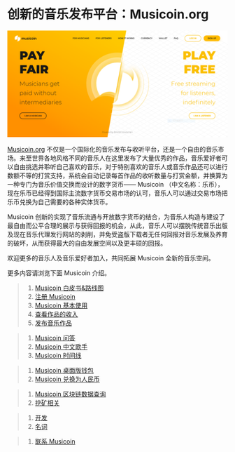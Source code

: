 # 创新的音乐发布平台：Musicoin.org

![](img/index.PNG)

[Musicoin.org](https://musicoin.org/) 不仅是一个国际化的音乐发布与收听平台，还是一个自由的音乐市场。来至世界各地风格不同的音乐人在这里发布了大量优秀的作品，音乐爱好者可以自由挑选并聆听自己喜欢的音乐，对于特别喜欢的音乐人或音乐作品还可以进行数额不等的打赏支持，系统会自动记录每首作品的收听数量与打赏金额，并换算为一种专门为音乐价值交换而设计的数字货币—— Musicoin （中文名称：乐币），现在乐币已经得到国际主流数字货币交易市场的认可，音乐人可以通过交易市场把乐币兑换为自己需要的各种实体货币。

Musicoin 创新的实现了音乐流通与开放数字货币的结合，为音乐人构造与建设了最自由而公平合理的展示与获得回报的机会，从此，音乐人可以摆脱传统音乐出版及现在音乐代理发行网站的剥削，并免受盗版下载者无任何回报对音乐发展及养育的破坏，从而获得最大的自由发展空间以及更丰硕的回报。

欢迎更多的音乐人及音乐爱好者加入，共同拓展 Musicoin 全新的音乐空间。

更多内容请浏览下面 Musicoin 介绍。

> 1. [Musicoin 白皮书&路线图](musicoin-profile.md)
> 2. [注册 Musicoin](musicoin-reg.md)
> 3. [Musicoin 基本使用](musicoin-basic-use.md)
> 4. [查看作品的收入](musicoin-jiemian.md)
> 5. [发布音乐作品](musicoin-posted.md)

> 1. [Musicoin 问答](musicoin-faq.md)
> 2. [Musicoin 中文歌手](musicoin-china-songster.md)
> 3. [Musicoin 时间线](musicoin-history.md)

> 1. [Musicoin 桌面版钱包](musicoin-desktop-wallet.md)
> 2. [Musicoin 兑换为人民币](musicoin-exchange.md)

> 1. [Musicoin 区块链数据查询](musicoin-explorer.md)
> 2. [挖矿相关](musicoin-mining.md)

> 1. [开发](musicoin-api.md)
> 2. [名词](musicoin-technique.md)

> 1. [联系 Musicoin](musicoin-contact.md)
